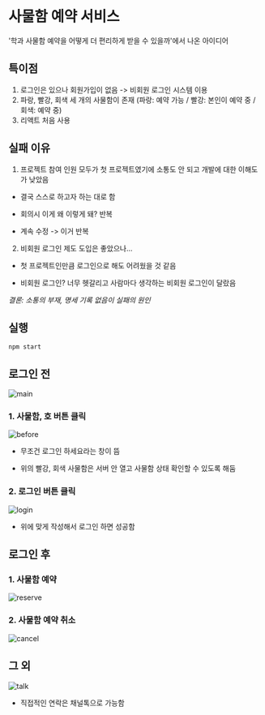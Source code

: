 # 사물함 예약 서비스
'학과 사물함 예약을 어떻게 더 편리하게 받을 수 있을까'에서 나온 아이디어


## 특이점
1. 로그인은 있으나 회원가입이 없음 -> 비회원 로그인 시스템 이용
2. 파랑, 빨강, 회색 세 개의 사물함이 존재 (파랑: 예약 가능 / 빨강: 본인이 예약 중 / 회색: 예약 중)
3. 리액트 처음 사용

## 실패 이유
1. 프로젝트 참여 인원 모두가 첫 프로젝트였기에 소통도 안 되고 개발에 대한 이해도가 낮았음

* 결국 스스로 하고자 하는 대로 함 

* 회의시 이게 왜 이렇게 돼?  반복

* 계속 수정 -> 이거 반복

2. 비회원 로그인 제도 도입은 좋았으나...

* 첫 프로젝트인만큼 로그인으로 해도 어려웠을 것 같음

* 비회원 로그인? 너무 헷갈리고 사람마다 생각하는 비회원 로그인이 달랐음

*결론: 소통의 부재, 명세 기록 없음이 실패의 원인*


## 실행
```
npm start
```

## 로그인 전
![main](https://user-images.githubusercontent.com/97522726/222481500-2df8af16-fa96-4dd3-807c-74dfaaf1a02c.png)

### 1. 사물함, 호 버튼 클릭
![before](https://user-images.githubusercontent.com/97522726/222482023-b4edd226-3fb7-4581-9986-ad87222abfa5.png)
* 무조건 로그인 하세요라는 창이 뜸 

* 위의 빨강, 회색 사물함은 서버 안 열고 사물함 상태 확인할 수 있도록 해둠

### 2. 로그인 버튼 클릭
![login](https://user-images.githubusercontent.com/97522726/222482383-38be5538-9d54-4294-b89a-e3b1d9224eee.png)
* 위에 맞게 작성해서 로그인 하면 성공함

## 로그인 후

### 1. 사물함 예약
![reserve](https://user-images.githubusercontent.com/97522726/222483735-63011362-53b4-40cc-9aad-afef12611323.png)

### 2. 사물함 예약 취소
![cancel](https://user-images.githubusercontent.com/97522726/222483893-c63a82ff-39fc-414a-a5a9-f08587884511.png)

## 그 외
![talk](https://user-images.githubusercontent.com/97522726/222484173-69ff4bd5-1281-497c-8604-f591bf1c675d.png)
* 직접적인 연락은 채널톡으로 가능함
